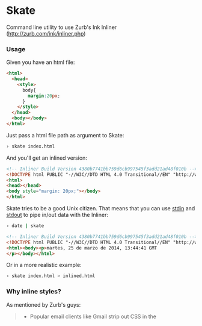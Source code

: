 Skate
=====

Command line utility to use Zurb's Ink Inliner (http://zurb.com/ink/inliner.php)


### Usage

Given you have an html file:

``` html
<html>
  <head>
    <style>
      body{
        margin:20px;
      }
    </style>
  </head>
  <body></body>
</html>
```

Just pass a html file path as argument to Skate:

``` zsh
› skate index.html
```
And you'll get an inlined version:

``` html
<!-- Inliner Build Version 4380b7741bb759d6cb997545f3add21ad48f010b -->
<!DOCTYPE html PUBLIC "-//W3C//DTD HTML 4.0 Transitional//EN" "http://www.w3.org/TR/REC-html40/loose.dtd">
<html>
<head></head>
<body style="margin: 20px;"></body>
</html>
```

Skate tries to be a good Unix citizen. That means that you can use [stdin](https://en.wikipedia.org/wiki/Standard_streams#Standard_input_.28stdin.29) and [stdout](https://en.wikipedia.org/wiki/Standard_streams#Standard_output_.28stdout.29) to pipe in/out data with the Inliner:

``` zsh
› date | skate
```

``` html
<!-- Inliner Build Version 4380b7741bb759d6cb997545f3add21ad48f010b -->
<!DOCTYPE html PUBLIC "-//W3C//DTD HTML 4.0 Transitional//EN" "http://www.w3.org/TR/REC-html40/loose.dtd">
<html><body><p>martes, 25 de marzo de 2014, 13:44:41 GMT
</p></body></html>
```

Or in a more realistic example:

``` zsh
› skate index.html > inlined.html
```
### Why inline styles?

As mentioned by Zurb's guys:

> * Popular email clients like Gmail strip out CSS in the <style> tag.

> * This is the best way to guarantee your email works properly on the compatible clients listed in the docs.

